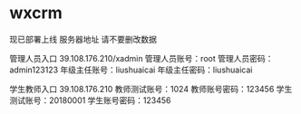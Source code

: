 # wxcrm
现已部署上线 服务器地址
请不要删改数据

管理人员入口
39.108.176.210/xadmin
管理人员账号：root
管理人员密码：admin123123
年级主任账号：liushuaicai
年级主任密码：liushuaicai

学生教师入口
39.108.176.210
教师测试账号：1024
教师账号密码：123456
学生测试账号：20180001
学生账号密码：123456
